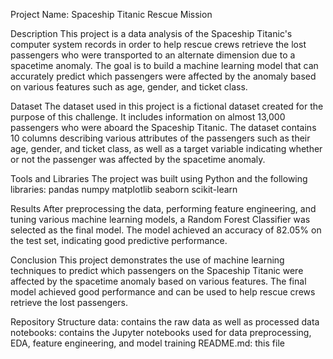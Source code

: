 Project Name: Spaceship Titanic Rescue Mission

Description
This project is a data analysis of the Spaceship Titanic's computer system records in order to help rescue crews retrieve the lost passengers who were transported to an alternate dimension due to a spacetime anomaly. The goal is to build a machine learning model that can accurately predict which passengers were affected by the anomaly based on various features such as age, gender, and ticket class.

Dataset
The dataset used in this project is a fictional dataset created for the purpose of this challenge. It includes information on almost 13,000 passengers who were aboard the Spaceship Titanic. The dataset contains 10 columns describing various attributes of the passengers such as their age, gender, and ticket class, as well as a target variable indicating whether or not the passenger was affected by the spacetime anomaly.

Tools and Libraries
The project was built using Python and the following libraries:
  pandas
  numpy
  matplotlib
  seaborn
  scikit-learn

Results
After preprocessing the data, performing feature engineering, and tuning various machine learning models, a Random Forest Classifier was selected as the final model. The model achieved an accuracy of 82.05% on the test set, indicating good predictive performance.

Conclusion
This project demonstrates the use of machine learning techniques to predict which passengers on the Spaceship Titanic were affected by the spacetime anomaly based on various features. The final model achieved good performance and can be used to help rescue crews retrieve the lost passengers.

Repository Structure
  data: contains the raw data as well as processed data
  notebooks: contains the Jupyter notebooks used for data preprocessing, EDA, feature engineering, and model training
  README.md: this file
